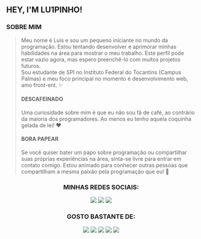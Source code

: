 
## HEY, I'M LU1PINHO!

### SOBRE MIM
> Meu nome é Luís e sou um pequeno iniciante no mundo da programação. Estou tentando desenvolver e aprimorar minhas habilidades na área para mostrar o meu trabalho. Este perfil pode estar vazio agora, mas espero preenchê-lo com muitos projetos futuros. <br> Sou estudante de SPI no Instituto Federal do Tocantins (Campus Palmas) e meu foco principal no momento é desenvolvimento web, amo front-ent. ✨<br> 
>#### DESCAFEINADO
>Uma curiosidade sobre mim é que eu não sou fã de café, ao contrário da maioria dos programadores. Ao menos eu tenho aquela coquinha gelada de lei! ❤️
>#### BORA PAPEAR
>Se você quiser bater um papo sobre programação ou compartilhar suas próprias experiências na área, sinta-se livre para entrar em contato comigo. Estou animado para conhecer outras pessoas que compartilham a mesma paixão pela programação que eu! 🚀

<div align="center">
  <h3>MINHAS REDES SOCIAIS:</h3>
  <a href="https://github.com/lu1pinho"><img src="https://img.shields.io/badge/GitHub-000011?style=for-the-badge&logo=github&logoColor=white"></a>
  <a href="https://instagram.com/luiscripts"><img src="https://img.shields.io/badge/Instagram-000011?style=for-the-badge&logo=instagram&logoColor=white"></a>
  <a href="https://t.me/lu1pinho"><img src="https://img.shields.io/badge/Telegram-000011?style=for-the-badge&logo=telegram&logoColor=white"></a>
</div>

<div align="center">
    <h3>GOSTO BASTANTE DE:</h3>
    <img src="https://img.shields.io/badge/HTML5-019?style=for-the-badge&logo=html5&logoColor=white">
    <img src="https://img.shields.io/badge/CSS3-019?style=for-the-badge&logo=css3&logoColor=white">
    <img src="https://img.shields.io/badge/Java-019?style=for-the-badge&logo=openjdk&logoColor=white">
    <img src="https://img.shields.io/badge/Figma-019?style=for-the-badge&logo=figma&logoColor=white">
    <img src="https://img.shields.io/badge/Adobe%20XD-019?style=for-the-badge&logo=Adobe%20XD&logoColor=white">
</div>



